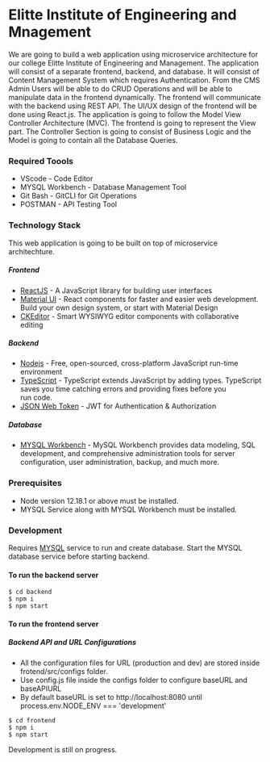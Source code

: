 # Elitte Institute of Engineering and Mnagement

We are going to build a web application using microservice architecture for our college Elitte Institute of Engineering and Management.
The application will consist of a separate frontend, backend, and database. It will consist of Content Management System which requires Authentication. From the CMS Admin Users will be able to do CRUD Operations and will be able to manipulate data in the frontend dynamically. The frontend will communicate with the backend using REST API. The UI/UX design of the frontend will be done using React.js. The application is going to follow the Model View Controller Architecture (MVC). The frontend is going to represent the View part. The Controller Section is going to consist of Business Logic and the Model is going to contain all the Database Queries.
### Required Toools
* VScode - Code Editor
* MYSQL Workbench - Database Management Tool
* Git Bash - GitCLI for Git Operations
* POSTMAN - API Testing Tool


### Technology Stack
This web application is going to be built on top of microservice architechture.
##### Frontend
* [ReactJS] - A JavaScript library for building user interfaces
* [Material UI] - React components for faster and easier web development. Build your own design system, or start with Material Design
* [CKEditor] - Smart WYSIWYG editor components with collaborative editing
##### Backend
* [Nodejs] - Free, open-sourced, cross-platform JavaScript run-time environment
* [TypeScript] - TypeScript extends JavaScript by adding types. TypeScript saves you time catching errors and providing fixes before you     
 run code.
* [JSON Web Token] - JWT for Authentication & Authorization

##### Database
* [MYSQL Workbench] - MySQL Workbench provides data modeling, SQL development, and comprehensive administration tools for server configuration, user administration, backup, and much more.

### Prerequisites
* Node version 12.18.1 or above must be installed.
* MYSQL Service along with MYSQL Workbench must be installed.

### Development
Requires [MYSQL] service to run and create database.
Start the MYSQL database service before starting backend.



#### To run the backend server
```
$ cd backend
$ npm i
$ npm start
```
#### To run the frontend server
##### Backend API and URL Configurations
* All the configuration files for URL (production and dev) are stored inside frotend/src/configs folder.
* Use config.js file inside the configs folder to configure baseURL and baseAPIURL
* By default baseURL is set to http://localhost:8080 until  process.env.NODE_ENV === 'development'

```
$ cd frontend
$ npm i
$ npm start
```
Development is still on progress.

[//]: # (These are reference links used in the body of this note and get stripped out when the markdown processor does its job. There is no need to format nicely because it shouldn't be seen.)

[ReactJS]:https://reactjs.org/
[Material UI]:https://material-ui.com/
[CKEditor]: https://ckeditor.com/
[Nodejs]: https://nodejs.dev/
[TypeScript]: https://www.typescriptlang.org/
[JSON Web Token]: https://jwt.io/
[MYSQL]: https://www.mysql.com/
[MYSQL Workbench]: https://www.mysql.com/downloads/
